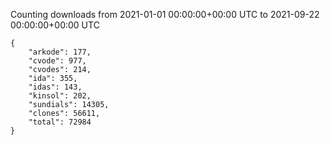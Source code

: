 
Counting downloads from 2021-01-01 00:00:00+00:00 UTC to 2021-09-22 00:00:00+00:00 UTC

```
{
    "arkode": 177,
    "cvode": 977,
    "cvodes": 214,
    "ida": 355,
    "idas": 143,
    "kinsol": 202,
    "sundials": 14305,
    "clones": 56611,
    "total": 72984
}
```
